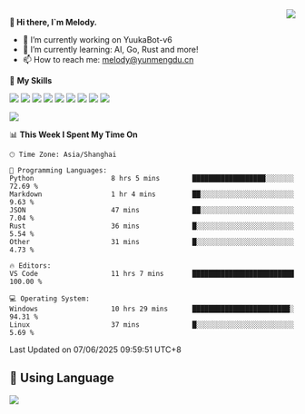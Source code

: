 <a href="#">
  <img align="right" src="https://github-readme-stats.vercel.app/api?username=melodyyuuka&count_private=true&show_icons=true" />
</a>

**👋 Hi there, I`m Melody.**

- 🔭 I’m currently working on YuukaBot-v6
- 🌱 I’m currently learning: AI, Go, Rust and more!
- 📫 How to reach me: melody@yunmengdu.cn

🌟 **My Skills** 

![](https://img.shields.io/badge/-Python-3e74a2?style=flat-square&logo=Python&logoColor=fff)
![](https://img.shields.io/badge/-Java-007396?style=flat-square&logo=OpenJDK&logoColor=fff)
![](https://img.shields.io/badge/-Node.js-339933?style=flat-square&logo=Node.js&logoColor=fff)
![](https://img.shields.io/badge/-Git-f05032?style=flat-square&logo=git&logoColor=fff)
![](https://img.shields.io/badge/-PostgreSQL-4169e1?style=flat-square&logo=PostgreSQL&logoColor=fff)
![](https://img.shields.io/badge/-Rust-000000?style=flat-square&logo=rust&logoColor=fff)
![](https://img.shields.io/badge/-VSCode-007acc?style=flat-square&logo=Visual-Studio-Code&logoColor=fff)
![](https://img.shields.io/badge/-FastAPI-009688?style=flat-square&logo=FastAPI&logoColor=fff)
![](https://img.shields.io/badge/-Linux-000000?style=flat-square&logo=Linux&logoColor=fff)


![](https://wakatime.com/badge/user/fa6dc0e2-47c5-4d2d-ae45-69fec6f2122c.svg)

<!--START_SECTION:waka-->
📊 **This Week I Spent My Time On** 

```text
🕑︎ Time Zone: Asia/Shanghai

💬 Programming Languages: 
Python                   8 hrs 5 mins        ██████████████████░░░░░░░   72.69 % 
Markdown                 1 hr 4 mins         ██░░░░░░░░░░░░░░░░░░░░░░░    9.63 % 
JSON                     47 mins             ██░░░░░░░░░░░░░░░░░░░░░░░    7.04 % 
Rust                     36 mins             █░░░░░░░░░░░░░░░░░░░░░░░░    5.54 % 
Other                    31 mins             █░░░░░░░░░░░░░░░░░░░░░░░░    4.73 % 

🔥 Editors: 
VS Code                  11 hrs 7 mins       █████████████████████████   100.00 % 

💻 Operating System: 
Windows                  10 hrs 29 mins      ████████████████████████░   94.31 % 
Linux                    37 mins             █░░░░░░░░░░░░░░░░░░░░░░░░    5.69 % 
```


 Last Updated on 07/06/2025 09:59:51 UTC+8
<!--END_SECTION:waka-->

## 🥰 **Using Language**

![](https://github-readme-stats.vercel.app/api/wakatime?username=MelodyYuyuko&layout=compact&hide_border=true)
